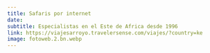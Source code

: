 ```yaml
---
title: Safaris por internet
date:
subtitle: Especialistas en el Este de Africa desde 1996
link: https://viajesarroyo.travelersense.com/viajes/?country=ke
image: fotoweb.2.bn.webp
---
```

